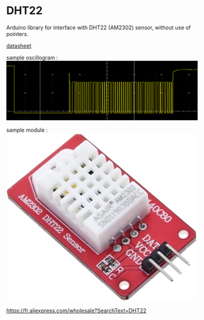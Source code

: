 # DHT22
Arduino library for interface with DHT22 (AM2302) sensor, without use of pointers.

[datasheet](extras/DHT22-datasheet.pdf)

sample oscillogram :
![oscillogram](extras/dht22_oscilloscope.png)

sample module :
![module](extras/dht22.webp)

https://fr.aliexpress.com/wholesale?SearchText=DHT22
